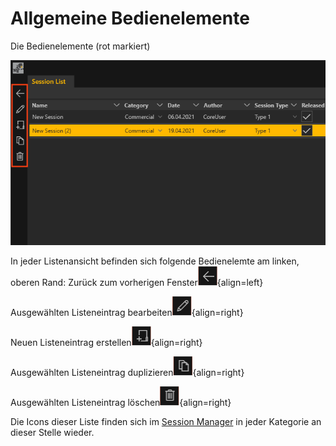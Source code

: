 # Allgemeine Bedienelemente


Die Bedienelemente (rot markiert)

![Placeholder](img/Bedienelemente.PNG)

In jeder Listenansicht befinden sich folgende Bedienelemte am linken, oberen Rand:
Zurück zum vorherigen Fenster![arrow](img/be_arrow.png){align=left} 


Ausgewählten Listeneintrag bearbeiten![arrow](img/be_pencil.png){align=right}

Neuen Listeneintrag erstellen![arrow](img/be_new.png){align=right}

Ausgewählten Listeneintrag duplizieren![arrow](img/be_duplicate.png){align=right}

Ausgewählten Listeneintrag löschen![arrow](img/be_delete.png){align=right}

Die Icons dieser Liste finden sich im [Session Manager](sessionmanager.md) in jeder Kategorie an dieser Stelle wieder.
